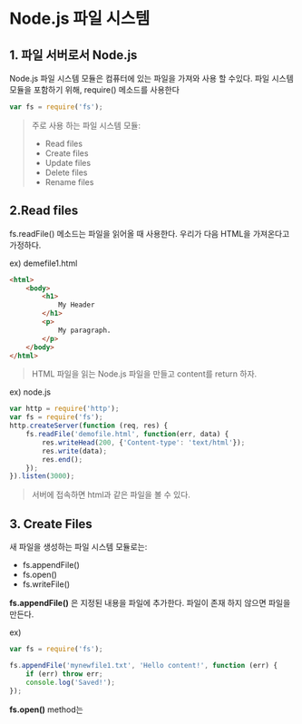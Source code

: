 # Node.js 파일 시스템

## 1. 파일 서버로서 Node.js

Node.js 파일 시스템 모듈은 컴퓨터에 있는 파일을 가져와 사용 할 수있다.
파일 시스템 모듈을 포함하기 위해, require() 메소드를 사용한다

```javascript
var fs = require('fs');
```

> 주로 사용 하는 파일 시스템 모듈:
>
> * Read files
> * Create files
> * Update files
> * Delete files
> * Rename files

## 2.Read files

fs.readFile() 메소드는 파일을 읽어올 때 사용한다.
우리가 다음 HTML을 가져온다고 가정하다.

ex) demefile1.html

```html
<html>
    <body>
        <h1>
            My Header
        </h1>
        <p>
            My paragraph.
        </p>
    </body>
</html>
```

> HTML 파일을 읽는 Node.js 파일을 만들고 content를 return 하자.

ex) node.js

```javascript
var http = require('http');
var fs = require('fs');
http.createServer(function (req, res) {
    fs.readFile('demofile.html', function(err, data) {
        res.writeHead(200, {'Content-type': 'text/html'});
        res.write(data);
        res.end();
    });
}).listen(3000);
```

> 서버에 접속하면 html과 같은 파일을 볼 수 있다.

## 3. Create Files

새 파일을 생성하는 파일 시스템 모듈로는:

* fs.appendFile()
* fs.open()
* fs.writeFile()

**fs.appendFile()** 은 지정된 내용을 파일에 추가한다. 파일이 존재 하지 않으면 파일을 만든다.

ex)

```javascript
var fs = require('fs');

fs.appendFile('mynewfile1.txt', 'Hello content!', function (err) {
    if (err) throw err;
    console.log('Saved!');
});
```

**fs.open()** method는 